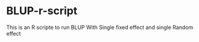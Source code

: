 # BLUP-r-script
This is an R scripte to run BLUP  With Single fixed effect and single Random effect
